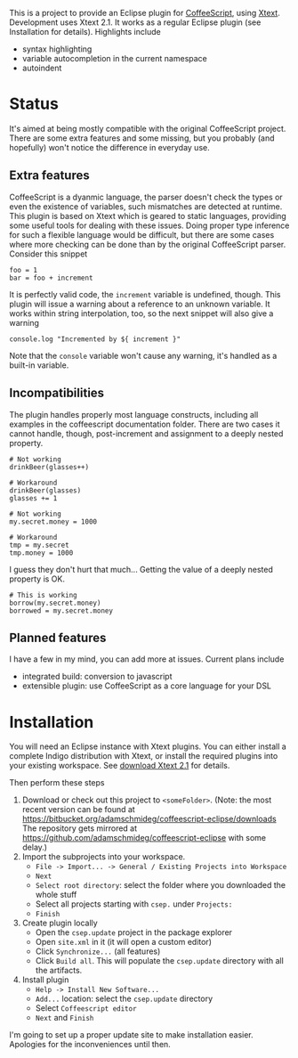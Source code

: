 
This is a project to provide an Eclipse plugin for [CoffeeScript][coffeescript], using [Xtext][xtext].
Development uses Xtext 2.1.
It works as a regular Eclipse plugin (see Installation for details).
Highlights include
 - syntax highlighting
 - variable autocompletion in the current namespace
 - autoindent


# Status
It's aimed at being mostly compatible with the original CoffeeScript project.
There are some extra features and some missing,
 but you probably (and hopefully) won't notice the difference in everyday use.

## Extra features
CoffeeScript is a dyanmic language,
 the parser doesn't check the types or even the existence of variables,
 such mismatches are detected at runtime.
This plugin is based on Xtext which is geared to static languages,
 providing some useful tools for dealing with these issues.
Doing proper type inference for such a flexible language would be difficult,
 but there are some cases where more checking can be done than by the original CoffeeScript parser.
Consider this snippet

    foo = 1
    bar = foo + increment

It is perfectly valid code, the `increment` variable is undefined, though.
This plugin will issue a warning about a reference to an unknown variable.
It works within string interpolation, too, so the next snippet will also give a warning

    console.log "Incremented by ${ increment }"

Note that the `console` variable won't cause any warning, it's handled as a built-in variable.

## Incompatibilities
The plugin handles properly most language constructs,
 including all examples in the coffeescript documentation folder.
There are two cases it cannot handle, though, post-increment and
assignment to a deeply nested property.

    # Not working
    drinkBeer(glasses++)  

    # Workaround
    drinkBeer(glasses)
    glasses += 1

    # Not working
    my.secret.money = 1000

    # Workaround
    tmp = my.secret
    tmp.money = 1000

I guess they don't hurt that much...
Getting the value of a deeply nested property is OK.

    # This is working
    borrow(my.secret.money)
    borrowed = my.secret.money

## Planned features
I have a few in my mind, you can add more at issues.
Current plans include
 - integrated build: conversion to javascript
 - extensible plugin: use CoffeeScript as a core language for your DSL

# Installation
You will need an Eclipse instance with Xtext plugins.
You can either install a complete Indigo distribution with Xtext,
 or install the required plugins into your existing workspace.
See [download Xtext 2.1][xtext_download] for details.

Then perform these steps

 1. Download or check out this project to `<someFolder>`.
   (Note: the most recent version can be found at
   https://bitbucket.org/adamschmideg/coffeescript-eclipse/downloads
   The repository gets mirrored at https://github.com/adamschmideg/coffeescript-eclipse with some delay.)
 1. Import the subprojects into your workspace.
     -  `File -> Import... -> General / Existing Projects into Workspace`
     - `Next`
     - `Select root directory`: select the folder where you downloaded the whole stuff
     - Select all projects starting with `csep.` under `Projects:` 
     - `Finish`
 1. Create plugin locally
     - Open the `csep.update` project in the package explorer
     - Open `site.xml` in it (it will open a custom editor)
     - Click `Synchronize...` (all features)
     - Click `Build all`.
   This will populate the `csep.update` directory with all the artifacts.
 1. Install plugin
     - `Help -> Install New Software...`
     - `Add...` location: select the `csep.update` directory
     - Select `Coffeescript editor`
     - `Next` and `Finish`


I'm going to set up a proper update site to make installation easier.
Apologies for the inconveniences until then.


  [coffeescript]: http://www.coffeescript.org
  [xtext]: http://www.xtext.org
  [xtext_download]: http://www.eclipse.org/Xtext/download/
